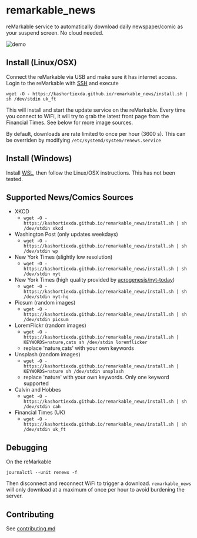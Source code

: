 # remarkable_news

reMarkable service to automatically download daily newspaper/comic as your suspend screen.  No cloud needed.

![demo](pic.png)


## Install (Linux/OSX)

Connect the reMarkable via USB and make sure it has internet access.
Login to the reMarkable with [SSH](https://remarkable.guide/guide/access/ssh.html) and execute

    wget -O - https://kashortiexda.github.io/remarkable_news/install.sh | sh /dev/stdin uk_ft

This will install and start the update service on the reMarkable.  Every time you connect to WiFi, it will try to grab the latest front page from the Financial Times.  See below for more image sources.

By default, downloads are rate limited to once per hour (3600 s).  This can be overriden by modifying `/etc/systemd/system/renews.service`

## Install (Windows)

Install [WSL](https://docs.microsoft.com/en-us/learn/modules/get-started-with-windows-subsystem-for-linux/2-enable-and-install), then follow the Linux/OSX instructions.  This has not been tested.

## Supported News/Comics Sources

- XKCD 
    - `wget -O - https://kashortiexda.github.io/remarkable_news/install.sh | sh /dev/stdin xkcd`
- Washington Post (only updates weekdays) 
    - `wget -O - https://kashortiexda.github.io/remarkable_news/install.sh | sh /dev/stdin wp`
- New York Times (slightly low resolution) 
    - `wget -O - https://kashortiexda.github.io/remarkable_news/install.sh | sh /dev/stdin nyt`
- New York Times (high quality provided by [acrogenesis/nyt-today](https://github.com/acrogenesis/nyt-today)) 
    - `wget -O - https://kashortiexda.github.io/remarkable_news/install.sh | sh /dev/stdin nyt-hq`
- Picsum (random images) 
    - `wget -O - https://kashortiexda.github.io/remarkable_news/install.sh | sh /dev/stdin picsum`
- LoremFlickr (random images) 
    - `wget -O - https://kashortiexda.github.io/remarkable_news/install.sh | KEYWORDS=nature,cats sh /dev/stdin loremflicker`
    - replace 'nature,cats' with your own keywords
- Unsplash (random images)
    - `wget -O - https://kashortiexda.github.io/remarkable_news/install.sh | KEYWORDS=nature sh /dev/stdin unsplash`
    - replace 'nature' with your own keywords.  Only one keyword supported
- Calvin and Hobbes 
    - `wget -O - https://kashortiexda.github.io/remarkable_news/install.sh | sh /dev/stdin cah`
- Financial Times (UK)
    - `wget -O - https://kashortiexda.github.io/remarkable_news/install.sh | sh /dev/stdin uk_ft`


## Debugging

On the reMarkable

    journalctl --unit renews -f

Then disconnect and reconnect WiFi to trigger a download.  `remarkable_news` will only download at a maximum of once per hour to avoid burdening the server.

## Contributing

See [contributing.md](contributing.md)
